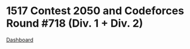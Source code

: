 # 1517 Contest 2050 and Codeforces Round #718 (Div. 1 + Div. 2)
[Dashboard](https://codeforces.com/contest/1517)
